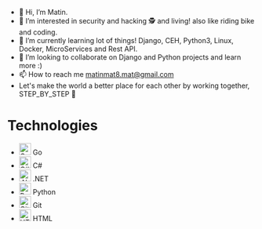 - 👋 Hi, I’m Matin.
- 👀 I’m interested in security and hacking 🕵️ and living! also like riding bike and coding.
- 🌱 I’m currently learning lot of things! Django, CEH, Python3, Linux, Docker, MicroServices and Rest API.
- 💞️ I’m looking to collaborate on Django and Python projects and learn more :)
- 📫 How to reach me matinmat8.mat@gmail.com
- Let's make the world a better place for each other by working together, STEP_BY_STEP 👣

# Technologies
- <img alt="Go" src="https://raw.githubusercontent.com/marwin1991/profile-technology-icons/refs/heads/main/icons/go.png" width="24" height="24"> Go
- <img alt="C#" src="https://raw.githubusercontent.com/marwin1991/profile-technology-icons/refs/heads/main/icons/c#.png" width="24" height="24"> C#
- <img alt=".NET" src="https://raw.githubusercontent.com/marwin1991/profile-technology-icons/refs/heads/main/icons/_net.png" width="24" height="24"> .NET
- <img alt="Python" src="https://raw.githubusercontent.com/marwin1991/profile-technology-icons/refs/heads/main/icons/python.png" width="24" height="24"> Python
- <img alt="Git" src="https://raw.githubusercontent.com/marwin1991/profile-technology-icons/refs/heads/main/icons/git.png" width="24" height="24"> Git
- <img alt="HTML" src="https://raw.githubusercontent.com/marwin1991/profile-technology-icons/refs/heads/main/icons/html.png" width="24" height="24"> HTML

<!---
matinmat8/matinmat8 is a ✨ special ✨ repository because its `README.md` (this file) appears on your GitHub profile.
You can click the Preview link to take a look at your changes.
--->

